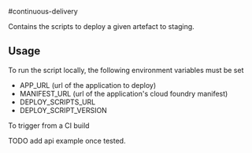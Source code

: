 #continuous-delivery

Contains the scripts to deploy a given artefact to staging.

## Usage
To run the script locally, the following environment variables must be set
* APP_URL (url of the application to deploy)
* MANIFEST_URL (url of the application's cloud foundry manifest)
* DEPLOY_SCRIPTS_URL
* DEPLOY_SCRIPT_VERSION

To trigger from a CI build

TODO add api example once tested.
